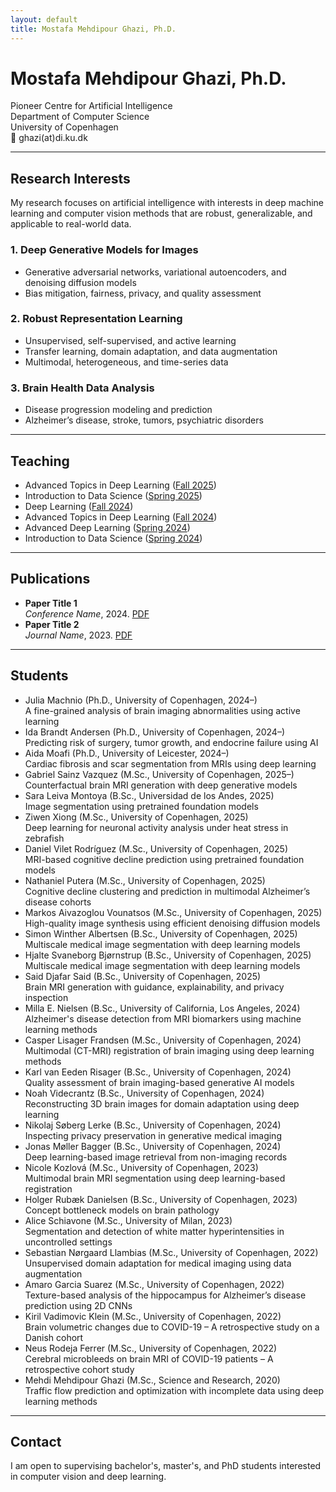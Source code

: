 ```yaml
---
layout: default
title: Mostafa Mehdipour Ghazi, Ph.D.
---
```


# Mostafa Mehdipour Ghazi, Ph.D.

Pioneer Centre for Artificial Intelligence  
Department of Computer Science  
University of Copenhagen  
📧 ghazi(at)di.ku.dk

---

## Research Interests

My research focuses on artificial intelligence with interests in deep machine learning and computer vision methods that are robust, generalizable, and applicable to real-world data. 

### 1. Deep Generative Models for Images
- Generative adversarial networks, variational autoencoders, and denoising diffusion models  
- Bias mitigation, fairness, privacy, and quality assessment  

### 2. Robust Representation Learning
- Unsupervised, self-supervised, and active learning
- Transfer learning, domain adaptation, and data augmentation
- Multimodal, heterogeneous, and time-series data  

### 3. Brain Health Data Analysis
- Disease progression modeling and prediction
- Alzheimer’s disease, stroke, tumors, psychiatric disorders

---

## Teaching

- Advanced Topics in Deep Learning ([Fall 2025](https://kurser.ku.dk/course/ndak24003u/2025-2026))  
- Introduction to Data Science ([Spring 2025](https://kurser.ku.dk/course/ndak16003u))  
- Deep Learning ([Fall 2024](https://kurser.ku.dk/course/ndak24002u/2024-2025))  
- Advanced Topics in Deep Learning ([Fall 2024](https://kurser.ku.dk/course/ndak24003u/2024-2025))  
- Advanced Deep Learning ([Spring 2024](https://kurser.ku.dk/course/ndak22002u/2023-2024))  
- Introduction to Data Science ([Spring 2024](https://kurser.ku.dk/course/ndak16003u/2024-2025))    

---

## Publications

- **Paper Title 1**  
  *Conference Name*, 2024. [PDF](#)
- **Paper Title 2**  
  *Journal Name*, 2023. [PDF](#)

---

## Students

- Julia Machnio (Ph.D., University of Copenhagen, 2024–)  
  A fine-grained analysis of brain imaging abnormalities using active learning  
- Ida Brandt Andersen (Ph.D., University of Copenhagen, 2024–)  
  Predicting risk of surgery, tumor growth, and endocrine failure using AI  
- Aida Moafi (Ph.D., University of Leicester, 2024–)  
  Cardiac fibrosis and scar segmentation from MRIs using deep learning
- Gabriel Sainz Vazquez (M.Sc., University of Copenhagen, 2025–)  
  Counterfactual brain MRI generation with deep generative models  
- Sara Leiva Montoya (B.Sc., Universidad de los Andes, 2025)  
  Image segmentation using pretrained foundation models  
- Ziwen Xiong (M.Sc., University of Copenhagen, 2025)  
  Deep learning for neuronal activity analysis under heat stress in zebrafish  
- Daniel Vilet Rodríguez (M.Sc., University of Copenhagen, 2025)  
  MRI-based cognitive decline prediction using pretrained foundation models  
- Nathaniel Putera (M.Sc., University of Copenhagen, 2025)  
  Cognitive decline clustering and prediction in multimodal Alzheimer’s disease cohorts  
- Markos Aivazoglou Vounatsos (M.Sc., University of Copenhagen, 2025)  
  High-quality image synthesis using efficient denoising diffusion models  
- Simon Winther Albertsen (B.Sc., University of Copenhagen, 2025)  
  Multiscale medical image segmentation with deep learning models  
- Hjalte Svaneborg Bjørnstrup (B.Sc., University of Copenhagen, 2025)  
  Multiscale medical image segmentation with deep learning models  
- Said Djafar Said (B.Sc., University of Copenhagen, 2025)  
  Brain MRI generation with guidance, explainability, and privacy inspection  
- Milla E. Nielsen (B.Sc., University of California, Los Angeles, 2024)  
  Alzheimer's disease detection from MRI biomarkers using machine learning methods  
- Casper Lisager Frandsen (M.Sc., University of Copenhagen, 2024)  
  Multimodal (CT-MRI) registration of brain imaging using deep learning methods
- Karl van Eeden Risager (B.Sc., University of Copenhagen, 2024)  
  Quality assessment of brain imaging-based generative AI models  
- Noah Videcrantz (B.Sc., University of Copenhagen, 2024)  
  Reconstructing 3D brain images for domain adaptation using deep learning  
- Nikolaj Søberg Lerke (B.Sc., University of Copenhagen, 2024)  
  Inspecting privacy preservation in generative medical imaging  
- Jonas Møller Bagger (B.Sc., University of Copenhagen, 2024)  
  Deep learning-based image retrieval from non-imaging records  
- Nicole Kozlová (M.Sc., University of Copenhagen, 2023)  
  Multimodal brain MRI segmentation using deep learning-based registration  
- Holger Rubæk Danielsen (B.Sc., University of Copenhagen, 2023)  
  Concept bottleneck models on brain pathology  
- Alice Schiavone (M.Sc., University of Milan, 2023)  
  Segmentation and detection of white matter hyperintensities in uncontrolled settings  
- Sebastian Nørgaard Llambias (M.Sc., University of Copenhagen, 2022)  
  Unsupervised domain adaptation for medical imaging using data augmentation  
- Amaro Garcia Suarez (M.Sc., University of Copenhagen, 2022)  
  Texture-based analysis of the hippocampus for Alzheimer’s disease prediction using 2D CNNs  
- Kiril Vadimovic Klein (M.Sc., University of Copenhagen, 2022)  
  Brain volumetric changes due to COVID-19 – A retrospective study on a Danish cohort  
- Neus Rodeja Ferrer (M.Sc., University of Copenhagen, 2022)  
  Cerebral microbleeds on brain MRI of COVID-19 patients – A retrospective cohort study  
- Mehdi Mehdipour Ghazi (M.Sc., Science and Research, 2020)  
  Traffic flow prediction and optimization with incomplete data using deep learning methods  

---


## Contact

I am open to supervising bachelor's, master's, and PhD students interested in computer vision and deep learning.
